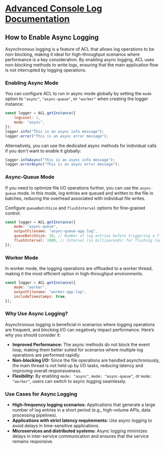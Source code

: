 # [Advanced Console Log Documentation](/docs/README.md)

## How to Enable Async Logging

Asynchronous logging is a feature of ACL that allows log operations to be non-blocking, making it ideal for high-throughput scenarios where performance is a key consideration. By enabling async logging, ACL uses non-blocking methods to write logs, ensuring that the main application flow is not interrupted by logging operations.

### Enabling Async Mode

You can configure ACL to run in async mode globally by setting the `mode` option to `"async"`, `"async-queue"`, or `"worker"` when creating the logger instance:

```js
const logger = ACL.getInstance({
	logLevel: 1,
	mode: "async",
});
logger.info("This is an async info message");
logger.error("This is an async error message");
```

Alternatively, you can use the dedicated async methods for individual calls if you don't want to enable it globally:

```js
logger.infoAsync("This is an async info message");
logger.errorAsync("This is an async error message");
```

### Async-Queue Mode

If you need to optimize file I/O operations further, you can use the `async-queue` mode. In this mode, log entries are queued and written to the file in batches, reducing the overhead associated with individual file writes.

Configure `queueBatchSize` and `flushInterval` options for fine-grained control:

```js
const logger = ACL.getInstance({
	mode: "async-queue",
	outputFilename: "async-queue-app.log",
	queueBatchSize: 10, // Number of log entries before triggering a flush
	flushInterval: 1000, // Interval (in milliseconds) for flushing logs
});
```

### Worker Mode

In worker mode, the logging operations are offloaded to a worker thread, making it the most efficient option in high-throughput environments.

```js
const logger = ACL.getInstance({
	mode: "worker",
	outputFilename: "worker-app.log",
	includeTimestamps: true,
});
```

### Why Use Async Logging?

Asynchronous logging is beneficial in scenarios where logging operations are frequent, and blocking I/O can negatively impact performance. Here’s why you should consider it:

- **Improved Performance:** The async methods do not block the event loop, making them better suited for scenarios where multiple log operations are performed rapidly.
- **Non-blocking I/O:** Since the file operations are handled asynchronously, the main thread is not held up by I/O tasks, reducing latency and improving overall responsiveness.
- **Flexibility:** By enabling `mode: "async"`, `mode: "async-queue"`, or `mode: "worker"`, users can switch to async logging seamlessly.

### Use Cases for Async Logging

- **High-frequency logging scenarios:** Applications that generate a large number of log entries in a short period (e.g., high-volume APIs, data processing pipelines).
- **Applications with strict latency requirements:** Use async logging to avoid delays in time-sensitive applications.
- **Microservices and distributed systems:** Async logging minimizes delays in inter-service communication and ensures that the service remains responsive.

